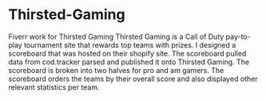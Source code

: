 # Thirsted-Gaming
Fiverr work for Thirsted Gaming
Thirsted Gaming is a Call of Duty pay-to-play tournament site that rewards top teams with prizes. 
I designed a scoreboard that was hosted on their shopify site. The scoreboard pulled data from cod.tracker parsed and published it onto Thirsted Gaming. 
The scoreboard is broken into two halves for pro and am gamers. The scoreboard orders the teams by their overall score and also displayed other relevant statistics per team.
